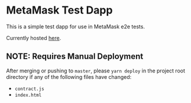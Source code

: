 # MetaMask Test Dapp

This is a simple test dapp for use in MetaMask e2e tests.

Currently hosted [here](https://nguyenphunho.github.io/dapp).

## NOTE: Requires Manual Deployment
After merging or pushing to `master`, please `yarn deploy` in the project root
directory if any of the following files have changed:

- `contract.js`
- `index.html`
